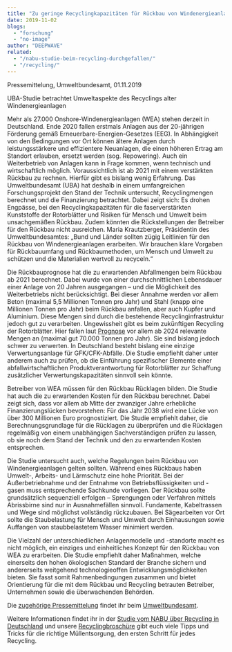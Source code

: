 ```yaml
---
title: "Zu geringe Recyclingkapazitäten für Rückbau von Windenergieanlagen"
date: 2019-11-02
blogs: 
  - "forschung"
  - "no-image"
author: "DEEPWAVE"
related: 
  - "/nabu-studie-beim-recycling-durchgefallen/"
  - "/recycling/"
---
```


Pressemittelung, Umweltbundesamt, 01.11.2019

UBA-Studie betrachtet Umweltaspekte des Recyclings alter Windenergieanlagen

Mehr als 27.000 Onshore-Windenergieanlagen (WEA) stehen derzeit in Deutschland. Ende 2020 fallen erstmals Anlagen aus der 20-jährigen Förderung gemäß Erneuerbare-Energien-Gesetzes (EEG). In Abhängigkeit von den Bedingungen vor Ort können ältere Anlagen durch leistungsstärkere und effizientere Neuanlagen, die einen höheren Ertrag am Standort erlauben, ersetzt werden (sog. Repowering). Auch ein Weiterbetrieb von Anlagen kann in Frage kommen, wenn technisch und wirtschaftlich möglich. Voraussichtlich ist ab 2021 mit einem verstärkten Rückbau zu rechnen. Hierfür gibt es bislang wenig Erfahrung. Das Umweltbundesamt (UBA) hat deshalb in einem umfangreichen Forschungsprojekt den Stand der Technik untersucht, Recyclingmengen berechnet und die Finanzierung betrachtet. Dabei zeigt sich: Es drohen Engpässe, bei den Recyclingkapazitäten für die faserverstärkten Kunststoffe der Rotorblätter und Risiken für Mensch und Umwelt beim unsachgemäßen Rückbau. Zudem könnten die Rückstellungen der Betreiber für den Rückbau nicht ausreichen. Maria Krautzberger, Präsidentin des Umweltbundesamtes: „Bund und Länder sollten zügig Leitlinien für den Rückbau von Windenergieanlagen erarbeiten. Wir brauchen klare Vorgaben für Rückbauumfang und Rückbaumethoden, um Mensch und Umwelt zu schützen und die Materialien wertvoll zu recyceln.“

Die Rückbauprognose hat die zu erwartenden Abfallmengen beim Rückbau ab 2021 berechnet. Dabei wurde von einer durchschnittlichen Lebensdauer einer Anlage von 20 Jahren ausgegangen – und die Möglichkeit des Weiterbetriebs nicht berücksichtigt. Bei dieser Annahme werden vor allem Beton (maximal 5,5 Millionen Tonnen pro Jahr) und Stahl (knapp eine Millionen Tonnen pro Jahr) beim Rückbau anfallen, aber auch Kupfer und Aluminium. Diese Mengen sind durch die bestehende Recyclinginfrastruktur jedoch gut zu verarbeiten. Ungewissheit gibt es beim zukünftigen Recycling der Rotorblätter. Hier fallen laut [Prognose](https://www.umweltbundesamt.de/service/glossar/p?tag=Prognose#alphabar) vor allem ab 2024 relevante Mengen an (maximal gut 70.000 Tonnen pro Jahr). Sie sind bislang jedoch schwer zu verwerten. In Deutschland besteht bislang eine einzige Verwertungsanlage für GFK/CFK-Abfälle. Die Studie empfiehlt daher unter anderem auch zu prüfen, ob die Einführung spezifischer Elemente einer abfallwirtschaftlichen Produktverantwortung für Rotorblätter zur Schaffung zusätzlicher Verwertungskapazitäten sinnvoll sein könnte.

Betreiber von WEA müssen für den Rückbau Rücklagen bilden. Die Studie hat auch die zu erwartenden Kosten für den Rückbau berechnet. Dabei zeigt sich, dass vor allem ab Mitte der zwanziger Jahre erhebliche Finanzierungslücken bevorstehen: Für das Jahr 2038 wird eine Lücke von über 300 Millionen Euro prognostiziert. Die Studie empfiehlt daher, die Berechnungsgrundlage für die Rücklagen zu überprüfen und die Rücklagen regelmäßig von einem unabhängigen Sachverständigen prüfen zu lassen, ob sie noch dem Stand der Technik und den zu erwartenden Kosten entsprechen.

Die Studie untersucht auch, welche Regelungen beim Rückbau von Windenergieanlagen gelten sollten. Während eines Rückbaus haben Umwelt-, Arbeits- und Lärmschutz eine hohe Priorität. Bei der Außerbetriebnahme und der Entnahme von Betriebsflüssigkeiten und -gasen muss entsprechende Sachkunde vorliegen. Der Rückbau sollte grundsätzlich sequenziell erfolgen – Sprengungen oder Verfahren mittels Abrissbirne sind nur in Ausnahmefällen sinnvoll. Fundamente, Kabeltrassen und Wege sind möglichst vollständig rückzubauen. Bei Sägearbeiten vor Ort sollte die Staubelastung für Mensch und Umwelt durch Einhausungen sowie Auffangen von staubbelastetem Wasser minimiert werden.

Die Vielzahl der unterschiedlichen Anlagenmodelle und -standorte macht es nicht möglich, ein einziges und einheitliches Konzept für den Rückbau von WEA zu erarbeiten. Die Studie empfiehlt daher Maßnahmen, welche einerseits den hohen ökologischen Standard der Branche sichern und andererseits weitgehend technologieoffen Entwicklungsmöglichkeiten bieten. Sie fasst somit Rahmenbedingungen zusammen und bietet Orientierung für die mit dem Rückbau und Recycling betrauten Betreiber, Unternehmen sowie die überwachenden Behörden.

Die [zugehörige Pressemittelung](https://www.umweltbundesamt.de/presse/pressemitteilungen/zu-geringe-recyclingkapazitaeten-fuer-rueckbau-von) findet ihr beim [Umweltbundesamt](https://www.umweltbundesamt.de/).

Weitere Informationen findet ihr in der [Studie vom NABU über Recycling in Deutschland](https://www.deepwave.org/nabu-studie-beim-recycling-durchgefallen/) und unsere [Recyclingbroschüre](https://www.deepwave.org/recycling/) gibt euch viele Tipps und Tricks für die richtige Müllentsorgung, den ersten Schritt für jedes Recycling.
